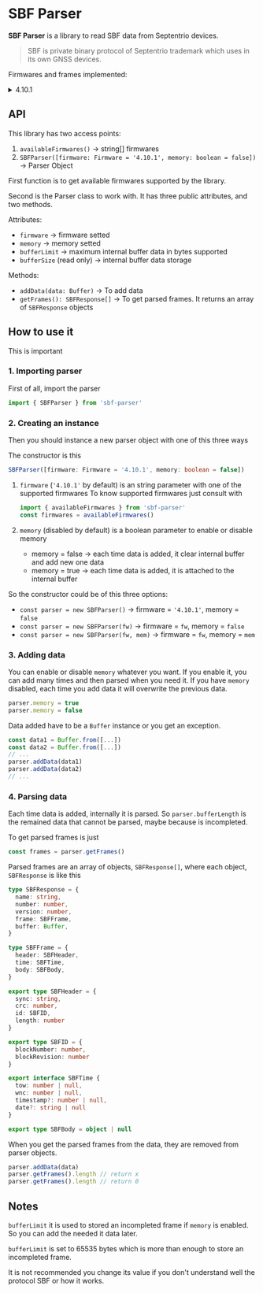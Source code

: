 # SBF Parser

**SBF Parser** is a library to read SBF data from Septentrio devices.

> SBF is private binary protocol of Septentrio trademark which uses in its own GNSS devices.

Firmwares and frames implemented:

<details>
  <summary>4.10.1</summary>

  - [x] GNSS Attitude
    - [x] AttCovEuler
    - [x] AttEuler
    - [x] AuxAntPositions
    - [x] EndOfAtt

  - [ ] GNSS Position Velocity Time
    - [ ]  PVTCartesian
    - [x]  PVTGeodetic - Revision 2
    - [ ]  PosCovCartesian
    - [ ]  PosCovGeodetic
    - [ ]  VelCovCartesian
    - [ ]  VelCovGeodetic
    - [x]  DOP
    - [ ]  PosCart
    - [ ]  PosLocal
    - [ ]  PosProjected
    - [ ]  BaseVectorCart
    - [ ]  BaseVectorGeod
    - [x]  PVTSupport
    - [x]  PVTSupportA
    - [x]  EndOfPVT

  - [x]  Receiver Time
    - [x]  Receiver Time
    - [x]  xPPPSOffset

</details>

## API

This library has two access points:

1. `availableFirmwares()` -> string[] firmwares
2. `SBFParser([firmware: Firmware = '4.10.1', memory: boolean = false])` -> Parser Object

First function is to get available firmwares supported by the library.

Second is the Parser class to work with. It has three public attributes, and two methods.

Attributes:

- `firmware` -> firmware setted
- `memory` -> memory setted
- `bufferLimit` -> maximum internal buffer data in bytes supported
- `bufferSize` (read only) -> internal buffer data storage

Methods:

- `addData(data: Buffer)` -> To add data
- `getFrames(): SBFResponse[]` -> To get parsed frames. It returns an array of `SBFResponse` objects

## How to use it

This is important

### 1. Importing parser

First of all, import the parser

```typescript
import { SBFParser } from 'sbf-parser'
```

### 2. Creating an instance

Then you should instance a new parser object with one of this three ways

The constructor is this

```typescript
SBFParser([firmware: Firmware = '4.10.1', memory: boolean = false])
```

1. `firmware` (`'4.10.1'` by default) is an string parameter with one of the supported firmwares
    To know supported firmwares just consult with

    ```typescript
    import { availableFirmwares } from 'sbf-parser'
    const firmwares = availableFirmwares()
    ```

2. `memory` (disabled by default) is a boolean parameter to enable or disable memory
    - memory = false -> each time data is added, it clear internal buffer and add new one data
    - memory = true -> each time data is added, it is attached to the internal buffer

So the constructor could be of this three options:

- `const parser = new SBFParser()` -> firmware = `'4.10.1'`, memory = `false`
- `const parser = new SBFParser(fw)` -> firmware = `fw`, memory = `false`
- `const parser = new SBFParser(fw, mem)` -> firmware = `fw`, memory = `mem`

### 3. Adding data

You can enable or disable `memory` whatever you want. If you enable it, you can add many times and then parsed when you need it. If you have `memory` disabled, each time you add data it will overwrite the previous data.

```typescript
parser.memory = true
parser.memory = false
```

Data added have to be a `Buffer` instance or you get an exception.

```typescript
const data1 = Buffer.from([...])
const data2 = Buffer.from([...])
// ...
parser.addData(data1)
parser.addData(data2)
// ...
```

### 4. Parsing data

Each time data is added, internally it is parsed. So `parser.bufferLength` is the remained data that cannot be parsed, maybe because is incompleted.

To get parsed frames is just

```typescript
const frames = parser.getFrames()
```

Parsed frames are an array of objects, `SBFResponse[]`, where each object, `SBFResponse` is like this

```typescript
type SBFResponse = {
  name: string,
  number: number,
  version: number,
  frame: SBFFrame,
  buffer: Buffer,
}

type SBFFrame = {
  header: SBFHeader,
  time: SBFTime,
  body: SBFBody,
} 

export type SBFHeader = {
  sync: string,
  crc: number,
  id: SBFID,
  length: number
}

export type SBFID = {
  blockNumber: number,
  blockRevision: number
}

export interface SBFTime {
  tow: number | null,
  wnc: number | null,
  timestamp?: number | null,
  date?: string | null
}

export type SBFBody = object | null
```

When you get the parsed frames from the data, they are removed from parser objects.

```typescript
parser.addData(data)
parser.getFrames().length // return x
parser.getFrames().length // return 0
```

## Notes

`bufferLimit` it is used to stored an incompleted frame if `memory` is enabled. So you can add the needed it data later.

`bufferLimit` is set to 65535 bytes which is more than enough to store an incompleted frame.

It is not recommended you change its value if you don't understand well the protocol SBF or how it works.
